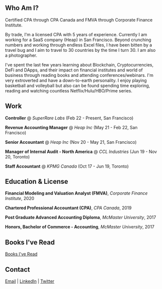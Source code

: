 ## Who Am I?

Certified CPA through CPA Canada and FMVA through Corporate Finance Institute. 

By trade, I'm a licensed CPA with 5 years of experience. Currently I am working for a SaaS company (Heap) in San Francisco. Beyond crunching numbers and working through endless Excel files, I have been bitten by a travel bug and I aim to travel to 30 countries by the time I turn 30. I am also a photographer.

I've spent the last few years learning about Blockchain, Cryptocurrencies, DeFi and DApps, and their impact on financial institutes and world of business through reading books and attending conferences/webinars. I'm very extroverted and have a down-to-earth personality. I enjoy playing basketball and volleyball but also can be found spending time exploring, reading and watching countless Netflix/Hulu/HBO/Prime series. 

## Work

**Controller** @ _SuperRare Labs_ (Feb 22 - Present, San Francisco)

**Revenue Accounting Manager** @ _Heap Inc_ (May 21 - Feb 22, San Francisco)

**Senior Accountant** @ _Heap Inc_ (Nov 20 - May 21, San Francisco)

**Manager of Internal Audit - North America** @ _CCL Industries_ (Jun 19 - Nov 20, Toronto)

**Staff Accountant** @ _KPMG Canada_ (Oct 17 - Jun 19, Toronto)

## Education & License 

**Financial Modeling and Valuation Analyst (FMVA)**, _Corporate Finance Institute_, 2020

**Chartered Professional Accountant (CPA)**, _CPA Canada_, 2019

**Post Graduate Advanced Accounting Diploma**, _McMaster University_, 2017

**Honors, Bachelor of Commerce - Accounting**, _McMaster University_, 2017 

## Books I've Read 
[Books I've Read](https://sushentalwar.notion.site/d689054189994a39a9c72d04e4ac5b68?v=771d60ced22c43448b4cde31e2cfa370)

## Contact 
[Email](hello@sushentalwar.com)     |     [LinkedIn](https://www.linkedin.com/in/sushentalwar/)     |     [Twitter](https://twitter.com/sushentalwar)
